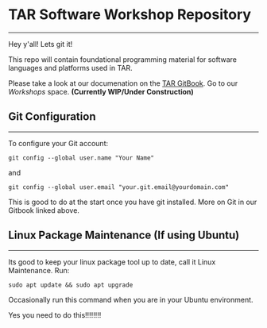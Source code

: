 # TAR Software Workshop Repository
---

Hey y'all! Lets git it! 

This repo will contain foundational programming material for software languages and platforms used in TAR.

Please take a look at our documenation on the [TAR GitBook](https://texas-aerial-robotics.gitbook.io/texas-aerial-robotics). 
Go to our *Workshops* space. **(Currently WIP/Under Construction)**

## Git Configuration
---

To configure your Git account:

`git config --global user.name "Your Name"`

and 

` git config --global user.email "your.git.email@yourdomain.com" `

This is good to do at the start once you have git installed. More on Git in our Gitbook linked above.

## Linux Package Maintenance (If using Ubuntu)
---

Its good to keep your linux package tool up to date, call it Linux Maintenance. Run:

` sudo apt update && sudo apt upgrade `

Occasionally run this command when you are in your Ubuntu environment.

Yes you need to do this!!!!!!!!
